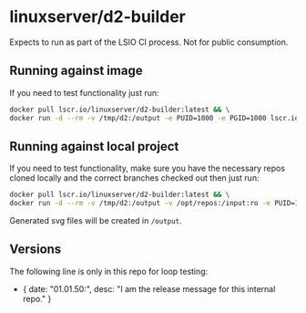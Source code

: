 <!-- DO NOT EDIT THIS FILE MANUALLY -->
<!-- Please read https://github.com/linuxserver/docker-d2-builder/blob/main/.github/CONTRIBUTING.md -->
# linuxserver/d2-builder

Expects to run as part of the LSIO CI process. Not for public consumption.

## Running against image

If you need to test functionality just run:

```bash
docker pull lscr.io/linuxserver/d2-builder:latest && \
docker run -d --rm -v /tmp/d2:/output -e PUID=1000 -e PGID=1000 lscr.io/linuxserver/d2-builder:latest mastodon:latest
```

## Running against local project

If you need to test functionality, make sure you have the necessary repos cloned locally and the correct branches checked out then just run:

```bash
docker pull lscr.io/linuxserver/d2-builder:latest && \
docker run -d --rm -v /tmp/d2:/output -v /opt/repos:/input:ro -e PUID=1000 -e PGID=1000 -e LOCAL=true lscr.io/linuxserver/d2-builder:latest mastodon:latest
```

Generated svg files will be created in `/output`.

## Versions

The following line is only in this repo for loop testing:

- { date: "01.01.50:", desc: "I am the release message for this internal repo." }
